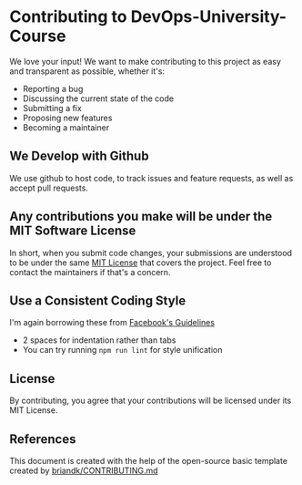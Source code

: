 # Contributing to DevOps-University-Course
We love your input! We want to make contributing to this project as easy and transparent as possible, whether it's:

- Reporting a bug
- Discussing the current state of the code
- Submitting a fix
- Proposing new features
- Becoming a maintainer

## We Develop with Github
We use github to host code, to track issues and feature requests, as well as accept pull requests.

## Any contributions you make will be under the MIT Software License
In short, when you submit code changes, your submissions are understood to be under the same [MIT License](http://choosealicense.com/licenses/mit/) that covers the project. Feel free to contact the maintainers if that's a concern.

## Use a Consistent Coding Style
I'm again borrowing these from [Facebook's Guidelines](https://github.com/facebook/draft-js/blob/a9316a723f9e918afde44dea68b5f9f39b7d9b00/CONTRIBUTING.md)

* 2 spaces for indentation rather than tabs
* You can try running `npm run lint` for style unification

## License
By contributing, you agree that your contributions will be licensed under its MIT License.

## References
This document is created with the help of the open-source basic template created by [briandk/CONTRIBUTING.md](https://gist.github.com/briandk/3d2e8b3ec8daf5a27a62?fbclid=IwAR1FkrZvwOIrU5AB1jnxqce3cnlIPxHiAhwfApaeAAUwMqca5S-zvmJjloE)